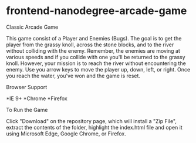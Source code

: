 frontend-nanodegree-arcade-game
===============================

Classic Arcade Game 

This game consist of a Player and Enemies (Bugs). The goal is to get the player from the grassy knoll, across the stone blocks, and to the river without colliding with the enemy. Remember, the enemies are moving at various speeds and if you collide with one you'll be returned to the grassy knoll. However, your mission is to reach the river without encountering the enemy. Use you arrow keys to move the player up, down, left, or right. Once you reach the water, you've won and the game is reset.

Browser Support

*IE 9+
*Chrome
*Firefox

To Run the Game

Click "Download" on the repository page, which will install a "Zip File", extract the contents of the folder, highlight the index.html file and open it using Microsoft Edge, Google Chrome, or Firefox.